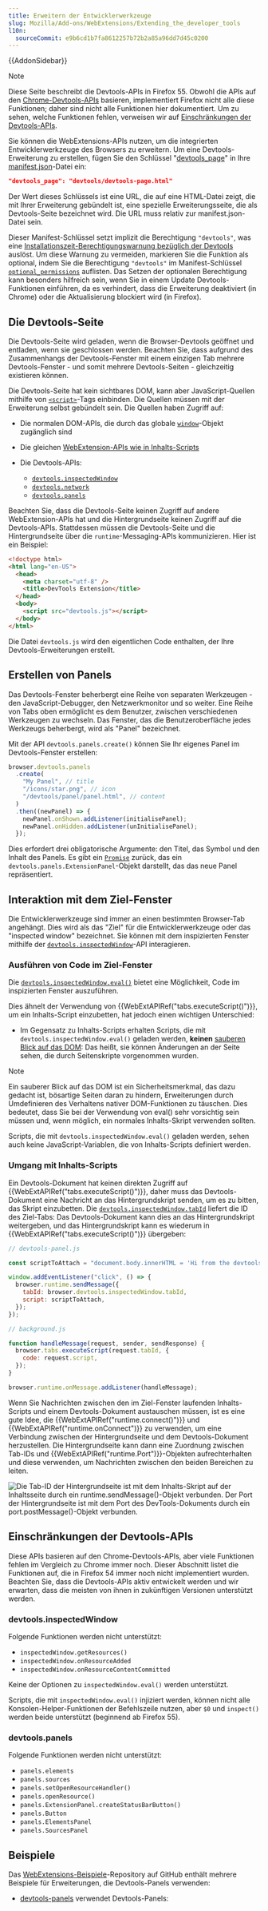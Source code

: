 ```yaml
---
title: Erweitern der Entwicklerwerkzeuge
slug: Mozilla/Add-ons/WebExtensions/Extending_the_developer_tools
l10n:
  sourceCommit: e9b6cd1b7fa8612257b72b2a85a96dd7d45c0200
---
```


{{AddonSidebar}}

> [!NOTE]
> Diese Seite beschreibt die Devtools-APIs in Firefox 55. Obwohl die APIs auf den [Chrome-Devtools-APIs](https://developer.chrome.com/docs/extensions/how-to/devtools/extend-devtools) basieren, implementiert Firefox nicht alle diese Funktionen; daher sind nicht alle Funktionen hier dokumentiert. Um zu sehen, welche Funktionen fehlen, verweisen wir auf [Einschränkungen der Devtools-APIs](#einschränkungen_der_devtools-apis).

Sie können die WebExtensions-APIs nutzen, um die integrierten Entwicklerwerkzeuge des Browsers zu erweitern. Um eine Devtools-Erweiterung zu erstellen, fügen Sie den Schlüssel "[devtools_page](/de/docs/Mozilla/Add-ons/WebExtensions/manifest.json/devtools_page)" in Ihre [manifest.json](/de/docs/Mozilla/Add-ons/WebExtensions/manifest.json)-Datei ein:

```json
"devtools_page": "devtools/devtools-page.html"
```

Der Wert dieses Schlüssels ist eine URL, die auf eine HTML-Datei zeigt, die mit Ihrer Erweiterung gebündelt ist, eine spezielle Erweiterungsseite, die als Devtools-Seite bezeichnet wird. Die URL muss relativ zur manifest.json-Datei sein.

Dieser Manifest-Schlüssel setzt implizit die Berechtigung `"devtools"`, was eine [Installationszeit-Berechtigungswarnung bezüglich der Devtools](https://support.mozilla.org/en-US/kb/permission-request-messages-firefox-extensions#w_extend-developer-tools-to-access-your-data-in-open-tabs) auslöst. Um diese Warnung zu vermeiden, markieren Sie die Funktion als optional, indem Sie die Berechtigung `"devtools"` im Manifest-Schlüssel [`optional_permissions`](/de/docs/Mozilla/Add-ons/WebExtensions/manifest.json/optional_permissions) auflisten. Das Setzen der optionalen Berechtigung kann besonders hilfreich sein, wenn Sie in einem Update Devtools-Funktionen einführen, da es verhindert, dass die Erweiterung deaktiviert (in Chrome) oder die Aktualisierung blockiert wird (in Firefox).

## Die Devtools-Seite

Die Devtools-Seite wird geladen, wenn die Browser-Devtools geöffnet und entladen, wenn sie geschlossen werden. Beachten Sie, dass aufgrund des Zusammenhangs der Devtools-Fenster mit einem einzigen Tab mehrere Devtools-Fenster - und somit mehrere Devtools-Seiten - gleichzeitig existieren können.

Die Devtools-Seite hat kein sichtbares DOM, kann aber JavaScript-Quellen mithilfe von [`<script>`](/de/docs/Web/HTML/Reference/Elements/script)-Tags einbinden. Die Quellen müssen mit der Erweiterung selbst gebündelt sein. Die Quellen haben Zugriff auf:

- Die normalen DOM-APIs, die durch das globale [`window`](/de/docs/Web/API/Window)-Objekt zugänglich sind
- Die gleichen [WebExtension-APIs wie in Inhalts-Scripts](/de/docs/Mozilla/Add-ons/WebExtensions/Content_scripts#webextension_apis)
- Die Devtools-APIs:

  - [`devtools.inspectedWindow`](/de/docs/Mozilla/Add-ons/WebExtensions/API/devtools/inspectedWindow)
  - [`devtools.network`](/de/docs/Mozilla/Add-ons/WebExtensions/API/devtools/network)
  - [`devtools.panels`](/de/docs/Mozilla/Add-ons/WebExtensions/API/devtools/panels)

Beachten Sie, dass die Devtools-Seite keinen Zugriff auf andere WebExtension-APIs hat und die Hintergrundseite keinen Zugriff auf die Devtools-APIs. Stattdessen müssen die Devtools-Seite und die Hintergrundseite über die `runtime`-Messaging-APIs kommunizieren. Hier ist ein Beispiel:

```html
<!doctype html>
<html lang="en-US">
  <head>
    <meta charset="utf-8" />
    <title>DevTools Extension</title>
  </head>
  <body>
    <script src="devtools.js"></script>
  </body>
</html>
```

Die Datei `devtools.js` wird den eigentlichen Code enthalten, der Ihre Devtools-Erweiterungen erstellt.

## Erstellen von Panels

Das Devtools-Fenster beherbergt eine Reihe von separaten Werkzeugen - den JavaScript-Debugger, den Netzwerkmonitor und so weiter. Eine Reihe von Tabs oben ermöglicht es dem Benutzer, zwischen verschiedenen Werkzeugen zu wechseln. Das Fenster, das die Benutzeroberfläche jedes Werkzeugs beherbergt, wird als "Panel" bezeichnet.

Mit der API `devtools.panels.create()` können Sie Ihr eigenes Panel im Devtools-Fenster erstellen:

```js
browser.devtools.panels
  .create(
    "My Panel", // title
    "/icons/star.png", // icon
    "/devtools/panel/panel.html", // content
  )
  .then((newPanel) => {
    newPanel.onShown.addListener(initialisePanel);
    newPanel.onHidden.addListener(unInitialisePanel);
  });
```

Dies erfordert drei obligatorische Argumente: den Titel, das Symbol und den Inhalt des Panels. Es gibt ein [`Promise`](/de/docs/Web/JavaScript/Reference/Global_Objects/Promise) zurück, das ein `devtools.panels.ExtensionPanel`-Objekt darstellt, das das neue Panel repräsentiert.

## Interaktion mit dem Ziel-Fenster

Die Entwicklerwerkzeuge sind immer an einen bestimmten Browser-Tab angehängt. Dies wird als das "Ziel" für die Entwicklerwerkzeuge oder das "inspected window" bezeichnet. Sie können mit dem inspizierten Fenster mithilfe der [`devtools.inspectedWindow`](/de/docs/Mozilla/Add-ons/WebExtensions/API/devtools/inspectedWindow)-API interagieren.

### Ausführen von Code im Ziel-Fenster

Die [`devtools.inspectedWindow.eval()`](/de/docs/Mozilla/Add-ons/WebExtensions/API/devtools/inspectedWindow/eval) bietet eine Möglichkeit, Code im inspizierten Fenster auszuführen.

Dies ähnelt der Verwendung von {{WebExtAPIRef("tabs.executeScript()")}}, um ein Inhalts-Script einzubetten, hat jedoch einen wichtigen Unterschied:

- Im Gegensatz zu Inhalts-Scripts erhalten Scripts, die mit `devtools.inspectedWindow.eval()` geladen werden, **keinen** [sauberen Blick auf das DOM](/de/docs/Mozilla/Add-ons/WebExtensions/Content_scripts#dom_access): Das heißt, sie können Änderungen an der Seite sehen, die durch Seitenskripte vorgenommen wurden.

> [!NOTE]
> Ein sauberer Blick auf das DOM ist ein Sicherheitsmerkmal, das dazu gedacht ist, bösartige Seiten daran zu hindern, Erweiterungen durch Umdefinieren des Verhaltens nativer DOM-Funktionen zu täuschen. Dies bedeutet, dass Sie bei der Verwendung von eval() sehr vorsichtig sein müssen und, wenn möglich, ein normales Inhalts-Skript verwenden sollten.

Scripts, die mit `devtools.inspectedWindow.eval()` geladen werden, sehen auch keine JavaScript-Variablen, die von Inhalts-Scripts definiert werden.

### Umgang mit Inhalts-Scripts

Ein Devtools-Dokument hat keinen direkten Zugriff auf {{WebExtAPIRef("tabs.executeScript()")}}, daher muss das Devtools-Dokument eine Nachricht an das Hintergrundskript senden, um es zu bitten, das Skript einzubetten. Die [`devtools.inspectedWindow.tabId`](/de/docs/Mozilla/Add-ons/WebExtensions/API/devtools/inspectedWindow/tabId) liefert die ID des Ziel-Tabs: Das Devtools-Dokument kann dies an das Hintergrundskript weitergeben, und das Hintergrundskript kann es wiederum in {{WebExtAPIRef("tabs.executeScript()")}} übergeben:

```js
// devtools-panel.js

const scriptToAttach = "document.body.innerHTML = 'Hi from the devtools';";

window.addEventListener("click", () => {
  browser.runtime.sendMessage({
    tabId: browser.devtools.inspectedWindow.tabId,
    script: scriptToAttach,
  });
});
```

```js
// background.js

function handleMessage(request, sender, sendResponse) {
  browser.tabs.executeScript(request.tabId, {
    code: request.script,
  });
}

browser.runtime.onMessage.addListener(handleMessage);
```

Wenn Sie Nachrichten zwischen den im Ziel-Fenster laufenden Inhalts-Scripts und einem Devtools-Dokument austauschen müssen, ist es eine gute Idee, die {{WebExtAPIRef("runtime.connect()")}} und {{WebExtAPIRef("runtime.onConnect")}} zu verwenden, um eine Verbindung zwischen der Hintergrundseite und dem Devtools-Dokument herzustellen. Die Hintergrundseite kann dann eine Zuordnung zwischen Tab-IDs und {{WebExtAPIRef("runtime.Port")}}-Objekten aufrechterhalten und diese verwenden, um Nachrichten zwischen den beiden Bereichen zu leiten.

![Die Tab-ID der Hintergrundseite ist mit dem Inhalts-Skript auf der Inhaltsseite durch ein runtime.sendMessage()-Objekt verbunden. Der Port der Hintergrundseite ist mit dem Port des DevTools-Dokuments durch ein port.postMessage()-Objekt verbunden.](devtools-content-scripts.png)

## Einschränkungen der Devtools-APIs

Diese APIs basieren auf den Chrome-Devtools-APIs, aber viele Funktionen fehlen im Vergleich zu Chrome immer noch. Dieser Abschnitt listet die Funktionen auf, die in Firefox 54 immer noch nicht implementiert wurden. Beachten Sie, dass die Devtools-APIs aktiv entwickelt werden und wir erwarten, dass die meisten von ihnen in zukünftigen Versionen unterstützt werden.

### devtools.inspectedWindow

Folgende Funktionen werden nicht unterstützt:

- `inspectedWindow.getResources()`
- `inspectedWindow.onResourceAdded`
- `inspectedWindow.onResourceContentCommitted`

Keine der Optionen zu `inspectedWindow.eval()` werden unterstützt.

Scripts, die mit `inspectedWindow.eval()` injiziert werden, können nicht alle Konsolen-Helper-Funktionen der Befehlszeile nutzen, aber `$0` und `inspect()` werden beide unterstützt (beginnend ab Firefox 55).

### devtools.panels

Folgende Funktionen werden nicht unterstützt:

- `panels.elements`
- `panels.sources`
- `panels.setOpenResourceHandler()`
- `panels.openResource()`
- `panels.ExtensionPanel.createStatusBarButton()`
- `panels.Button`
- `panels.ElementsPanel`
- `panels.SourcesPanel`

## Beispiele

Das [WebExtensions-Beispiele](https://github.com/mdn/webextensions-examples)-Repository auf GitHub enthält mehrere Beispiele für Erweiterungen, die Devtools-Panels verwenden:

- [devtools-panels](https://github.com/mdn/webextensions-examples/tree/main/devtools-panels) verwendet Devtools-Panels:
